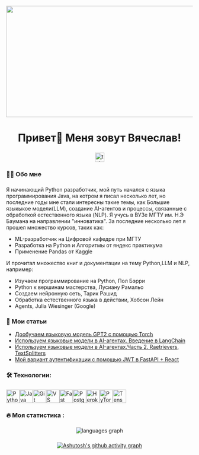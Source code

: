 <br clear="both">


<div align="center">
  <img height="300" width="600" src="https://user-images.githubusercontent.com/74038190/225813708-98b745f2-7d22-48cf-9150-083f1b00d6c9.gif"  />
</div>

###

<h1 align="center">Привет👋 Меня зовут Вячеслав!</h1>

###

<div align="center">
  </a>
  <a href="https://t.me/tehnomaniak07" target="_blank">
    <img src="https://img.shields.io/static/v1?message=Telegram&logo=telegram&label=&color=2CA5E0&logoColor=white&labelColor=&style=for-the-badge" height="25" alt="telegram logo"  />
  </a>
</div>

###

###

<h3 align="left">👩‍💻  Обо мне</h3>

###

<p align="left">Я начинающий Python разработчик, мой путь начался с языка программирования Java, на котром я писал несколько лет, но  последние годы мне стали интересны такие темы, как Большие языкыкое модели(LLM), создание AI-агентов и процессы, связанные с обработкой естественного языка (NLP). Я учусь в ВУЗе МГТУ им. Н.Э Баумана на направлении "инноватика".
За последние несколько лет я прошел множество курсов, таких как:
  
<ul>
<li>ML-разработчик на Цифровой кафедре при МГТУ</li>
<li>Разработка на Python и Алгоритмы от яндекс практикума</li>
<li>Применение Pandas от Kaggle </li>
</ul>

И прочитал множество книг и документации на тему Python,LLM и NLP, например:

<ul>
<li>Изучаем программирование на Python, Пол Бэрри</li>
<li>Python к вершинам мастерства, Лусиану Рамальо</li>
<li>Создаем нейронную сеть, Тарик Рашид</li>
<li>Обработка естественного языка в действии, Хобсон Лейн</li>
<li>Agents, Julia Wiesinger (Google)</li>
</ul>

</p>

###
<h3 align="left">📕 Мои статьи</h3>

- [Дообучаем языковую модель GPT2 с помощью Torch](https://habr.com/ru/articles/859250/)
- [Используем языковые модели в AI-агентах. Введение в LangChain](https://habr.com/ru/articles/871830/)
- [Используем языковые модели в AI-агентах.Часть 2. Raetrievers, TextSplitters](https://habr.com/ru/articles/876844/)
- [Мой вариант аутентификации с помощью JWT в FastAPI + React](https://habr.com/ru/articles/846826/)



<h3 align="left">🛠 Технологии:</h3>

###


<div align="left">
  <a href="https://www.python.org/" target="_blank" rel="noreferrer"><img src="https://raw.githubusercontent.com/danielcranney/readme-generator/main/public/icons/skills/python-colored.svg" width="36" height="36" alt="Python" /></a><a href="https://www.oracle.com/java/" target="_blank" rel="noreferrer"><img src="https://raw.githubusercontent.com/danielcranney/readme-generator/main/public/icons/skills/java-colored.svg" width="36" height="36" alt="Java" /></a><a href="https://git-scm.com/" target="_blank" rel="noreferrer"><img src="https://raw.githubusercontent.com/danielcranney/readme-generator/main/public/icons/skills/git-colored.svg" width="36" height="36" alt="Git" /></a><a href="https://code.visualstudio.com/" target="_blank" rel="noreferrer"><img src="https://raw.githubusercontent.com/danielcranney/readme-generator/main/public/icons/skills/visualstudiocode.svg" width="36" height="36" alt="VS Code" /></a><a href="https://fastapi.tiangolo.com/" target="_blank" rel="noreferrer"><img src="https://raw.githubusercontent.com/danielcranney/readme-generator/main/public/icons/skills/fastapi-colored.svg" width="36" height="36" alt="Fast API" /></a><a href="https://www.postgresql.org/" target="_blank" rel="noreferrer"><img src="https://raw.githubusercontent.com/danielcranney/readme-generator/main/public/icons/skills/postgresql-colored.svg" width="36" height="36" alt="PostgreSQL" /></a><a href="https://www.heroku.com/" target="_blank" rel="noreferrer"><img src="https://raw.githubusercontent.com/danielcranney/readme-generator/main/public/icons/skills/heroku-colored.svg" width="36" height="36" alt="Heroku" /></a><a href="https://pytorch.org/" target="_blank" rel="noreferrer"><img src="https://raw.githubusercontent.com/danielcranney/readme-generator/main/public/icons/skills/pytorch-colored.svg" width="36" height="36" alt="PyTorch" /></a><a href="https://www.tensorflow.org/" target="_blank" rel="noreferrer"><img src="https://raw.githubusercontent.com/danielcranney/readme-generator/main/public/icons/skills/tensorflow-colored.svg" width="36" height="36" alt="TensorFlow" /></a>
</div>

###

<h3 align="left">🔥   Моя статистика :</h3>

###

###

<div align="center">
<img src="https://github-readme-stats.vercel.app/api/top-langs?username=Viacheslav-hub-blip&locale=en&hide_title=false&layout=compact&langs_count=5&theme=dracula&hide_border=false&order=2" alt="languages graph" />
  
###

[![Ashutosh's github activity graph](https://github-readme-activity-graph.vercel.app/graph?username=Viacheslav-hub-blip&theme=dracula&days=40)](https://github.com/ashutosh00710/github-readme-activity-graph)
</div>

###
